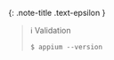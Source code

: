 <!-- _includes/docs/env/appium/ -->

{: .note-title .text-epsilon }
> ℹ️ Validation
>
> `$ appium --version`
